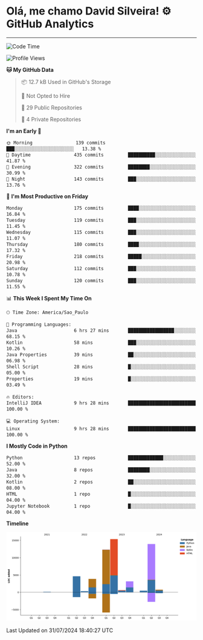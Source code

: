
# Olá, me chamo David Silveira! ⚙️ GitHub Analytics

---
<!--START_SECTION:waka-->
![Code Time](http://img.shields.io/badge/Code%20Time-174%20hrs%2047%20mins-blue)

![Profile Views](http://img.shields.io/badge/Profile%20Views-38-blue)

**🐱 My GitHub Data** 

> 📦 12.7 kB Used in GitHub's Storage 
 > 
> 🚫 Not Opted to Hire
 > 
> 📜 29 Public Repositories 
 > 
> 🔑 4 Private Repositories 
 > 
**I'm an Early 🐤** 

```text
🌞 Morning                139 commits         ███░░░░░░░░░░░░░░░░░░░░░░   13.38 % 
🌆 Daytime                435 commits         ██████████░░░░░░░░░░░░░░░   41.87 % 
🌃 Evening                322 commits         ████████░░░░░░░░░░░░░░░░░   30.99 % 
🌙 Night                  143 commits         ███░░░░░░░░░░░░░░░░░░░░░░   13.76 % 
```
📅 **I'm Most Productive on Friday** 

```text
Monday                   175 commits         ████░░░░░░░░░░░░░░░░░░░░░   16.84 % 
Tuesday                  119 commits         ███░░░░░░░░░░░░░░░░░░░░░░   11.45 % 
Wednesday                115 commits         ███░░░░░░░░░░░░░░░░░░░░░░   11.07 % 
Thursday                 180 commits         ████░░░░░░░░░░░░░░░░░░░░░   17.32 % 
Friday                   218 commits         █████░░░░░░░░░░░░░░░░░░░░   20.98 % 
Saturday                 112 commits         ███░░░░░░░░░░░░░░░░░░░░░░   10.78 % 
Sunday                   120 commits         ███░░░░░░░░░░░░░░░░░░░░░░   11.55 % 
```


📊 **This Week I Spent My Time On** 

```text
🕑︎ Time Zone: America/Sao_Paulo

💬 Programming Languages: 
Java                     6 hrs 27 mins       █████████████████░░░░░░░░   68.15 % 
Kotlin                   58 mins             ███░░░░░░░░░░░░░░░░░░░░░░   10.26 % 
Java Properties          39 mins             ██░░░░░░░░░░░░░░░░░░░░░░░   06.98 % 
Shell Script             28 mins             █░░░░░░░░░░░░░░░░░░░░░░░░   05.00 % 
Properties               19 mins             █░░░░░░░░░░░░░░░░░░░░░░░░   03.49 % 

🔥 Editors: 
IntelliJ IDEA            9 hrs 28 mins       █████████████████████████   100.00 % 

💻 Operating System: 
Linux                    9 hrs 28 mins       █████████████████████████   100.00 % 
```

**I Mostly Code in Python** 

```text
Python                   13 repos            █████████████░░░░░░░░░░░░   52.00 % 
Java                     8 repos             ████████░░░░░░░░░░░░░░░░░   32.00 % 
Kotlin                   2 repos             ██░░░░░░░░░░░░░░░░░░░░░░░   08.00 % 
HTML                     1 repo              █░░░░░░░░░░░░░░░░░░░░░░░░   04.00 % 
Jupyter Notebook         1 repo              █░░░░░░░░░░░░░░░░░░░░░░░░   04.00 % 
```



**Timeline**

![Lines of Code chart](https://raw.githubusercontent.com/DavidSilveira80/DavidSilveira80/master/assets/bar_graph.png)


 Last Updated on 31/07/2024 18:40:27 UTC
<!--END_SECTION:waka-->


